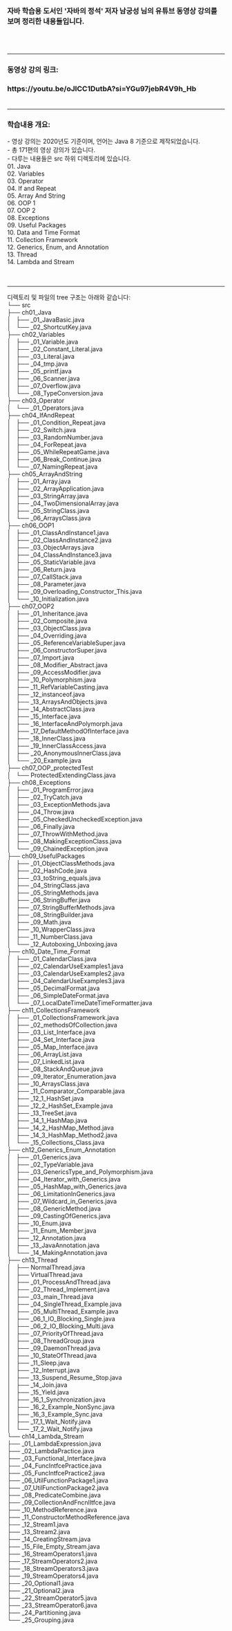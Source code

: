 <h3>자바 학습용 도서인 '자바의 정석' 저자 남궁성 님의 유튜브 동영상 강의를 보며 정리한 내용들입니다.</h3>
</br>
</br>

---

<h3>동영상 강의 링크: <h3>
https://youtu.be/oJlCC1DutbA?si=YGu97jebR4V9h_Hb
</br>
</br>  
  
---

<h3>학습내용 개요:</h3>
- 영상 강의는 2020년도 기준이며, 언어는 Java 8 기준으로 제작되었습니다. </br>  
- 총 171편의 영상 강의가 있습니다. </br>  
- 다루는 내용들은 src 하위 디렉토리에 있습니다.  </br>
     01. Java  </br>
     02. Variables  </br>
     03. Operator  </br>
     04. If and Repeat  </br>
     05. Array And String  </br>
     06. OOP 1  </br>
     07. OOP 2  </br>
     08. Exceptions  </br>
     09. Useful Packages  </br>
     10. Data and Time Format  </br>
     11. Collection Framework  </br>
     12. Generics, Enum, and Annotation </br> 
     13. Thread  </br>
     14. Lambda and Stream  </br>

</br>
</br>  

---

디렉토리 및 파일의 tree 구조는 아래와 같습니다:  
└── src</br>
    ├── ch01_Java  
    │   ├── _01_JavaBasic.java  
    │   └── _02_ShortcutKey.java  
    ├── ch02_Variables  
    │   ├── _01_Variable.java  
    │   ├── _02_Constant_Literal.java  
    │   ├── _03_Literal.java  
    │   ├── _04_tmp.java  
    │   ├── _05_printf.java  
    │   ├── _06_Scanner.java    
    │   ├── _07_Overflow.java    
    │   └── _08_TypeConversion.java    
    ├── ch03_Operator  
    │   └── _01_Operators.java    
    ├── ch04_IfAndRepeat  
    │   ├── _01_Condition_Repeat.java    
    │   ├── _02_Switch.java    
    │   ├── _03_RandomNumber.java    
    │   ├── _04_ForRepeat.java    
    │   ├── _05_WhileRepeatGame.java    
    │   ├── _06_Break_Continue.java    
    │   └── _07_NamingRepeat.java    
    ├── ch05_ArrayAndString  
    │   ├── _01_Array.java    
    │   ├── _02_ArrayApplication.java    
    │   ├── _03_StringArray.java    
    │   ├── _04_TwoDimensionalArray.java    
    │   ├── _05_StringClass.java    
    │   └── _06_ArraysClass.java    
    ├── ch06_OOP1  
    │   ├── _01_ClassAndInstance1.java    
    │   ├── _02_ClassAndInstance2.java    
    │   ├── _03_ObjectArrays.java    
    │   ├── _04_ClassAndInstance3.java    
    │   ├── _05_StaticVariable.java    
    │   ├── _06_Return.java    
    │   ├── _07_CallStack.java    
    │   ├── _08_Parameter.java    
    │   ├── _09_Overloading_Constructor_This.java    
    │   └── _10_Initialization.java    
    ├── ch07_OOP2  
    │   ├── _01_Inheritance.java    
    │   ├── _02_Composite.java    
    │   ├── _03_ObjectClass.java    
    │   ├── _04_Overriding.java    
    │   ├── _05_ReferenceVariableSuper.java    
    │   ├── _06_ConstructorSuper.java    
    │   ├── _07_Import.java    
    │   ├── _08_Modifier_Abstract.java    
    │   ├── _09_AccessModifier.java    
    │   ├── _10_Polymorphism.java    
    │   ├── _11_RefVariableCasting.java    
    │   ├── _12_instanceof.java    
    │   ├── _13_ArraysAndObjects.java    
    │   ├── _14_AbstractClass.java    
    │   ├── _15_Interface.java    
    │   ├── _16_InterfaceAndPolymorph.java    
    │   ├── _17_DefaultMethodOfInterface.java    
    │   ├── _18_InnerClass.java    
    │   ├── _19_InnerClassAccess.java    
    │   ├── _20_AnonymousInnerClass.java    
    │   └── _20_Example.java    
    ├── ch07_OOP_protectedTest  
    │   └── ProtectedExtendingClass.java    
    ├── ch08_Exceptions  
    │   ├── _01_ProgramError.java    
    │   ├── _02_TryCatch.java    
    │   ├── _03_ExceptionMethods.java    
    │   ├── _04_Throw.java    
    │   ├── _05_CheckedUncheckedException.java    
    │   ├── _06_Finally.java    
    │   ├── _07_ThrowWithMethod.java    
    │   ├── _08_MakingExceptionClass.java    
    │   └── _09_ChainedException.java    
    ├── ch09_UsefulPackages  
    │   ├── _01_ObjectClassMethods.java    
    │   ├── _02_HashCode.java    
    │   ├── _03_toString_equals.java    
    │   ├── _04_StringClass.java    
    │   ├── _05_StringMethods.java    
    │   ├── _06_StringBuffer.java    
    │   ├── _07_StringBufferMethods.java    
    │   ├── _08_StringBuilder.java    
    │   ├── _09_Math.java    
    │   ├── _10_WrapperClass.java    
    │   ├── _11_NumberClass.java    
    │   └── _12_Autoboxing_Unboxing.java    
    ├── ch10_Date_Time_Format  
    │   ├── _01_CalendarClass.java    
    │   ├── _02_CalendarUseExamples1.java    
    │   ├── _03_CalendarUseExamples2.java    
    │   ├── _04_CalendarUseExamples3.java    
    │   ├── _05_DecimalFormat.java    
    │   ├── _06_SimpleDateFormat.java    
    │   └── _07_LocalDateTimeDateTimeFormatter.java    
    ├── ch11_CollectionsFramework  
    │   ├── _01_CollectionsFramework.java    
    │   ├── _02_methodsOfCollection.java    
    │   ├── _03_List_Interface.java    
    │   ├── _04_Set_Interface.java    
    │   ├── _05_Map_Interface.java    
    │   ├── _06_ArrayList.java    
    │   ├── _07_LinkedList.java    
    │   ├── _08_StackAndQueue.java    
    │   ├── _09_Iterator_Enumeration.java      
    │   ├── _10_ArraysClass.java      
    │   ├── _11_Comparator_Comparable.java      
    │   ├── _12_1_HashSet.java      
    │   ├── _12_2_HashSet_Example.java      
    │   ├── _13_TreeSet.java      
    │   ├── _14_1_HashMap.java      
    │   ├── _14_2_HashMap_Method.java      
    │   ├── _14_3_HashMap_Method2.java      
    │   └── _15_Collections_Class.java      
    ├── ch12_Generics_Enum_Annotation   
    │   ├── _01_Generics.java      
    │   ├── _02_TypeVariable.java      
    │   ├── _03_GenericsType_and_Polymorphism.java      
    │   ├── _04_Iterator_with_Generics.java      
    │   ├── _05_HashMap_with_Generics.java      
    │   ├── _06_LimitationInGenerics.java      
    │   ├── _07_Wildcard_in_Generics.java      
    │   ├── _08_GenericMethod.java      
    │   ├── _09_CastingOfGenerics.java      
    │   ├── _10_Enum.java      
    │   ├── _11_Enum_Member.java      
    │   ├── _12_Annotation.java      
    │   ├── _13_JavaAnnotation.java      
    │   └── _14_MakingAnnotation.java      
    ├── ch13_Thread  
    │   ├── NormalThread.java      
    │   ├── VirtualThread.java      
    │   ├── _01_ProcessAndThread.java      
    │   ├── _02_Thread_Implement.java      
    │   ├── _03_main_Thread.java      
    │   ├── _04_SingleThread_Example.java      
    │   ├── _05_MultiThread_Example.java      
    │   ├── _06_1_IO_Blocking_Single.java      
    │   ├── _06_2_IO_Blocking_Multi.java      
    │   ├── _07_PriorityOfThread.java      
    │   ├── _08_ThreadGroup.java      
    │   ├── _09_DaemonThread.java      
    │   ├── _10_StateOfThread.java      
    │   ├── _11_Sleep.java      
    │   ├── _12_Interrupt.java      
    │   ├── _13_Suspend_Resume_Stop.java      
    │   ├── _14_Join.java      
    │   ├── _15_Yield.java      
    │   ├── _16_1_Synchronization.java      
    │   ├── _16_2_Example_NonSync.java      
    │   ├── _16_3_Example_Sync.java      
    │   ├── _17_1_Wait_Notify.java      
    │   └── _17_2_Wait_Notify.java      
    └── ch14_Lambda_Stream  
        ├── _01_LambdaExpression.java      
        ├── _02_LambdaPractice.java      
        ├── _03_Functional_Interface.java      
        ├── _04_FuncIntfcePractice.java      
        ├── _05_FuncIntfcePractice2.java      
        ├── _06_UtilFunctionPackage1.java      
        ├── _07_UtilFunctionPackage2.java      
        ├── _08_PredicateCombine.java      
        ├── _09_CollectionAndFncnlItfce.java      
        ├── _10_MethodReference.java      
        ├── _11_ConstructorMethodReference.java      
        ├── _12_Stream1.java      
        ├── _13_Stream2.java      
        ├── _14_CreatingStream.java      
        ├── _15_File_Empty_Stream.java      
        ├── _16_StreamOperators1.java      
        ├── _17_StreamOperators2.java      
        ├── _18_StreamOperators3.java      
        ├── _19_StreamOperators4.java      
        ├── _20_Optional1.java      
        ├── _21_Optional2.java      
        ├── _22_StreamOperator5.java      
        ├── _23_StreamOperator6.java      
        ├── _24_Partitioning.java      
        └── _25_Grouping.java      
</br>
</br>


